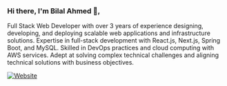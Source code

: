 ### Hi there, I'm Bilal Ahmed 👋,
Full Stack Web Developer with over 3 years of experience designing, developing, and deploying scalable web applications and infrastructure solutions. Expertise in full-stack development with React.js, Next.js, Spring Boot, and MySQL. Skilled in DevOps practices and cloud computing with AWS services. Adept at solving complex technical challenges and aligning technical solutions with business objectives.

[![Website](https://img.shields.io/website?label=Bilal-Ahmed-Dev.com&style=for-the-badge&url=https%3A%2F%2Fwww.bilal-ahmed-dev.com)](https://www.bilal-ahmed-dev.com)
